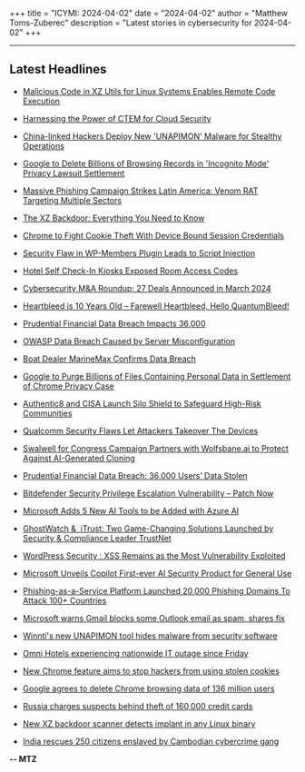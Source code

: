 +++
title = "ICYMI: 2024-04-02"
date = "2024-04-02"
author = "Matthew Toms-Zuberec"
description = "Latest stories in cybersecurity for 2024-04-02"
+++

---------------------------------------------------------------------------
## Latest Headlines
- [Malicious Code in XZ Utils for Linux Systems Enables Remote Code Execution](https://thehackernews.com/2024/04/malicious-code-in-xz-utils-for-linux.html)

- [Harnessing the Power of CTEM for Cloud Security](https://thehackernews.com/2024/04/harnessing-power-of-ctem-for-cloud.html)

- [China-linked Hackers Deploy New 'UNAPIMON' Malware for Stealthy Operations](https://thehackernews.com/2024/04/china-linked-hackers-deploy-new.html)

- [Google to Delete Billions of Browsing Records in 'Incognito Mode' Privacy Lawsuit Settlement](https://thehackernews.com/2024/04/google-to-delete-billions-of-browsing.html)

- [Massive Phishing Campaign Strikes Latin America: Venom RAT Targeting Multiple Sectors](https://thehackernews.com/2024/04/massive-phishing-campaign-strikes-latin.html)

- [The XZ Backdoor: Everything You Need to Know](https://www.wired.com/story/xz-backdoor-everything-you-need-to-know/)

- [Chrome to Fight Cookie Theft With Device Bound Session Credentials](https://www.securityweek.com/chrome-to-fight-cookie-theft-with-device-bound-session-credentials/)

- [Security Flaw in WP-Members Plugin Leads to Script Injection](https://www.securityweek.com/security-flaw-in-wp-members-plugin-leads-to-script-injection/)

- [Hotel Self Check-In Kiosks Exposed Room Access Codes](https://www.securityweek.com/hotel-self-check-in-kiosks-exposed-room-access-codes/)

- [Cybersecurity M&A Roundup: 27 Deals Announced in March 2024](https://www.securityweek.com/cybersecurity-ma-roundup-27-deals-announced-in-march-2024/)

- [Heartbleed is 10 Years Old – Farewell Heartbleed, Hello QuantumBleed!](https://www.securityweek.com/heartbleed-is-10-years-old-farewell-heartbleed-hello-quantumbleed/)

- [Prudential Financial Data Breach Impacts 36,000](https://www.securityweek.com/36000-impacted-by-prudential-financial-data-breach/)

- [OWASP Data Breach Caused by Server Misconfiguration](https://www.securityweek.com/owasp-data-breach-caused-by-server-misconfiguration/)

- [Boat Dealer MarineMax Confirms Data Breach](https://www.securityweek.com/boat-dealer-marinemax-confirms-data-breach/)

- [Google to Purge Billions of Files Containing Personal Data in Settlement of Chrome Privacy Case](https://www.securityweek.com/google-to-purge-billions-of-files-containing-personal-data-in-settlement-of-chrome-privacy-case/)

- [Authentic8 and CISA Launch Silo Shield to Safeguard High-Risk Communities](https://cybersecuritynews.com/authentic8/)

- [Qualcomm Security Flaws Let Attackers Takeover The Devices](https://cybersecuritynews.com/qualcomm-security-flaws-device-takeover/)

- [Swalwell for Congress Campaign Partners with Wolfsbane.ai to Protect Against AI-Generated Cloning](https://cybersecuritynews.com/swalwell-for-congress-campaign-partners-with-wolfsbane-ai/)

- [Prudential Financial Data Breach: 36,000 Users’ Data Stolen](https://cybersecuritynews.com/prudential-financial-data-breach/)

- [Bitdefender Security Privilege Escalation Vulnerability – Patch Now](https://cybersecuritynews.com/bitdefender-security-privilege-escalation-patch-now/)

- [Microsoft Adds 5 New AI Tools to be Added with Azure AI](https://cybersecuritynews.com/ai-tools-with-azure-ai/)

- [GhostWatch &  iTrust: Two Game-Changing Solutions Launched by Security & Compliance Leader TrustNet](https://cybersecuritynews.com/ghostwatch-itrust/)

- [WordPress Security : XSS Remains as the Most Vulnerability Exploited](https://cybersecuritynews.com/xss-remains-as-the-most-vulnerability/)

- [Microsoft Unveils Copilot First-ever AI Security Product for General Use](https://cybersecuritynews.com/microsoft-unveils-copilot/)

- [Phishing-as-a-Service Platform Launched 20,000 Phishing Domains To Attack 100+ Countries](https://cybersecuritynews.com/phishing-as-a-service-platform/)

- [Microsoft warns Gmail blocks some Outlook email as spam, shares fix](https://www.bleepingcomputer.com/news/microsoft/microsoft-warns-gmail-blocks-some-outlook-email-as-spam-shares-fix/)

- [Winnti's new UNAPIMON tool hides malware from security software](https://www.bleepingcomputer.com/news/security/winntis-new-unapimon-tool-hides-malware-from-security-software/)

- [Omni Hotels experiencing nationwide IT outage since Friday](https://www.bleepingcomputer.com/news/security/omni-hotels-experiencing-nationwide-it-outage-since-friday/)

- [New Chrome feature aims to stop hackers from using stolen cookies](https://www.bleepingcomputer.com/news/security/new-chrome-feature-aims-to-stop-hackers-from-using-stolen-cookies/)

- [Google agrees to delete Chrome browsing data of 136 million users](https://www.bleepingcomputer.com/news/legal/google-agrees-to-delete-chrome-browsing-data-of-136-million-users/)

- [Russia charges suspects behind theft of 160,000 credit cards](https://www.bleepingcomputer.com/news/security/russia-charges-suspects-behind-theft-of-160-000-credit-cards/)

- [New XZ backdoor scanner detects implant in any Linux binary](https://www.bleepingcomputer.com/news/security/new-xz-backdoor-scanner-detects-implant-in-any-linux-binary/)

- [India rescues 250 citizens enslaved by Cambodian cybercrime gang](https://www.bleepingcomputer.com/news/security/india-rescues-250-citizens-enslaved-by-cambodian-cybercrime-gang/)

**-- MTZ**
